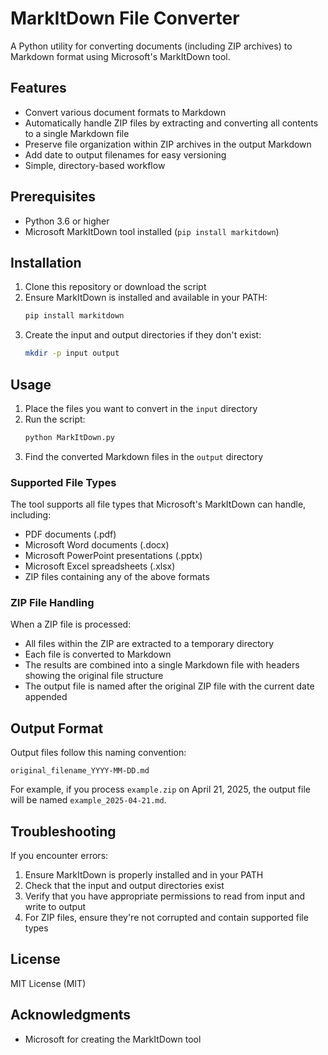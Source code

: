 # MarkItDown File Converter

A Python utility for converting documents (including ZIP archives) to Markdown format using Microsoft's MarkItDown tool.

## Features

- Convert various document formats to Markdown
- Automatically handle ZIP files by extracting and converting all contents to a single Markdown file
- Preserve file organization within ZIP archives in the output Markdown
- Add date to output filenames for easy versioning
- Simple, directory-based workflow

## Prerequisites

- Python 3.6 or higher
- Microsoft MarkItDown tool installed (`pip install markitdown`)

## Installation

1. Clone this repository or download the script
2. Ensure MarkItDown is installed and available in your PATH:
   ```bash
   pip install markitdown
   ```
3. Create the input and output directories if they don't exist:
   ```bash
   mkdir -p input output
   ```

## Usage

1. Place the files you want to convert in the `input` directory
2. Run the script:
   ```bash
   python MarkItDown.py
   ```
3. Find the converted Markdown files in the `output` directory

### Supported File Types

The tool supports all file types that Microsoft's MarkItDown can handle, including:
- PDF documents (.pdf)
- Microsoft Word documents (.docx)
- Microsoft PowerPoint presentations (.pptx)
- Microsoft Excel spreadsheets (.xlsx)
- ZIP files containing any of the above formats

### ZIP File Handling

When a ZIP file is processed:
- All files within the ZIP are extracted to a temporary directory
- Each file is converted to Markdown
- The results are combined into a single Markdown file with headers showing the original file structure
- The output file is named after the original ZIP file with the current date appended

## Output Format

Output files follow this naming convention:
```
original_filename_YYYY-MM-DD.md
```

For example, if you process `example.zip` on April 21, 2025, the output file will be named `example_2025-04-21.md`.

## Troubleshooting

If you encounter errors:

1. Ensure MarkItDown is properly installed and in your PATH
2. Check that the input and output directories exist
3. Verify that you have appropriate permissions to read from input and write to output
4. For ZIP files, ensure they're not corrupted and contain supported file types

## License

MIT License (MIT)

## Acknowledgments

- Microsoft for creating the MarkItDown tool